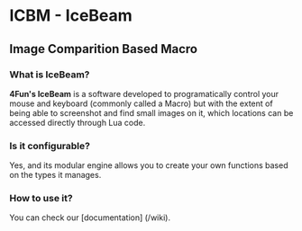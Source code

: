 # ICBM - IceBeam
## Image Comparition Based Macro

### What is IceBeam?
**4Fun's IceBeam** is a software developed to programatically control your mouse and keyboard (commonly called a Macro) but with the extent
 of being able to screenshot and find small images on it, which locations can be accessed directly through Lua code.
### Is it configurable?
Yes, and its modular engine allows you to create your own functions based on the types it manages.
### How to use it?
You can check our [documentation] (/wiki).
